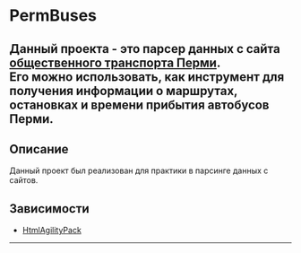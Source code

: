 # PermBuses
Данный проекта - это парсер данных с сайта [общественного транспорта Перми](https://www.m.gortransperm.ru/ "Сайт общественного транспорта Перми").  
Его можно использовать, как инструмент для получения информации о маршрутах, остановках и времени прибытия автобусов Перми.
---
## Описание
Данный проект был реализован для практики в парсинге данных с сайтов.

## Зависимости
- [HtmlAgilityPack](https://github.com/zzzprojects/html-agility-pack?ysclid=ljkmk1aok287827039 "Ссылка на GitHub библиотеки")  
---